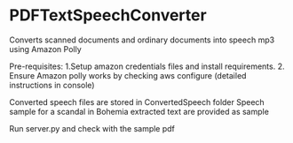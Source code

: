 # PDFTextSpeechConverter
Converts scanned documents and ordinary documents into speech mp3 using Amazon Polly

Pre-requisites:
1.Setup amazon credentials files and install requirements.
2. Ensure Amazon polly works by checking aws configure (detailed instructions in console)

Converted speech files are stored in ConvertedSpeech folder
Speech sample for a scandal in Bohemia extracted text are provided as sample

Run server.py and check with the sample pdf


